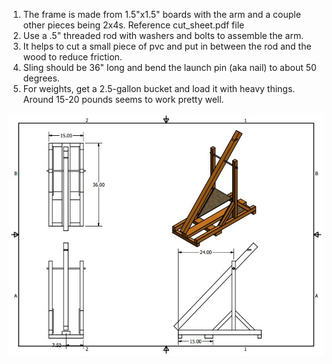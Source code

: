
1. The frame is made from 1.5"x1.5" boards with the arm and a couple other pieces being 2x4s. Reference cut_sheet.pdf file
2. Use a .5" threaded rod with washers and bolts to assemble the arm. 
3. It helps to cut a small piece of pvc and put in between the rod and the wood to reduce friction. 
4. Sling should be 36" long and bend the launch pin (aka nail) to about 50 degrees.  
5. For weights, get a 2.5-gallon bucket and load it with heavy things. Around 15-20 pounds seems to work pretty well.


![Maven Trebuchet](/images/Maven_Trebuchet.JPG)

